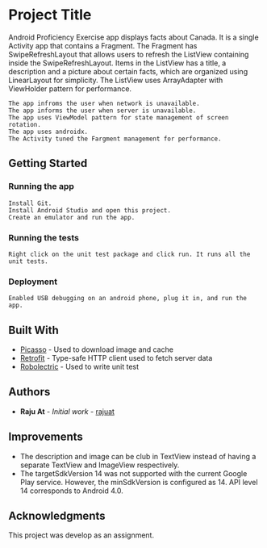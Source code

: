 # Project Title

Android Proficiency Exercise app displays facts about Canada. It is a single Activity app that contains a Fragment. The Fragment has SwipeRefreshLayout that allows users to refresh the ListView containing inside the SwipeRefreshLayout. Items in the ListView has a title, a description and a picture about certain facts, which are organized using LinearLayout for simplicity. The ListView uses ArrayAdapter with ViewHolder pattern for performance.

```
The app infroms the user when network is unavailable.
The app informs the user when server is unavailable.
The app uses ViewModel pattern for state management of screen rotation.
The app uses androidx.
The Activity tuned the Fargment management for performance.
```

## Getting Started

### Running the app

```
Install Git.
Install Android Studio and open this project.
Create an emulator and run the app.
```

### Running the tests

```
Right click on the unit test package and click run. It runs all the unit tests.
```

### Deployment

```
Enabled USB debugging on an android phone, plug it in, and run the app.
```

## Built With

* [Picasso](https://square.github.io/picasso/) - Used to download image and cache
* [Retrofit](https://square.github.io/retrofit/) - Type-safe HTTP client used to fetch server data
* [Robolectric](http://robolectric.org/) - Used to write unit test


## Authors

* **Raju At** - *Initial work* - [rajuat](https://github.com/rajuat/)

## Improvements

* The description and image can be club in TextView instead of having a separate TextView and ImageView respectively.
* The targetSdkVersion 14 was not supported with the current Google Play service. However, the minSdkVersion is configured as 14. API level 14 corresponds to Android 4.0.

## Acknowledgments

This project was develop as an assignment.